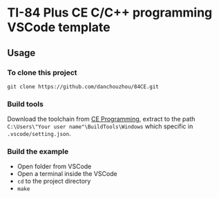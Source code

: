 # TI-84 Plus CE C/C++ programming VSCode template
## Usage
### To clone this project
```
git clone https://github.com/danchouzhou/84CE.git
```
### Build tools
Download the toolchain from [
CE Programming](https://github.com/CE-Programming/toolchain/releases/tag/v11.2), extract to the path `C:\Users\"Your user name"\BuildTools\Windows` which specific in `.vscode/setting.json`.
### Build the example
- Open folder from VSCode
- Open a terminal inside the VSCode
- `cd` to the project directory
- `make`